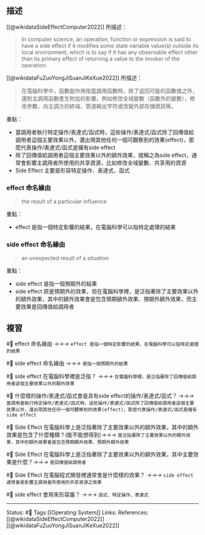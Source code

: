 ## 描述

[[@wikidataSideEffectComputer2022]] 所描述：
> In computer science, an operation, function or expression is said to have a side effect if it modifies some state variable value(s) outside its local environment, which is to say if it has any observable effect other than its primary effect of returning a value to the invoker of the operation. 

[[@wikidataFuZuoYongJiSuanJiKeXue2022]] 所描述：
> 在電腦科學中，函數副作用指當調用函數時，除了返回可能的函數值之外，還對主調用函數產生附加的影響。例如修改全域變數（函數外的變數），修改參數，向主調方的終端、管道輸出字符或改變外部存儲資訊等。 

重點：
- 當調用者執行特定操作/表達式/函式時，這些操作/表達式/函式除了回傳值給調用者這個主要效果以外，還出現其他任何一個可觀察到的效果(effect)，那麼代表操作/表達式/函式是擁有side effect
- 除了回傳值給調用者這個主要效果以外的額外效果，就稱之為side effect，通常會影響主調用者所使用的共享資源，比如修改全域變數、共享用的資源
- Side Effect 主要是形容特定操作、表達式、函式


### effect 命名緣由

> the result of a particular influence

重點：
- effect 是指一個特定影響的結果，在電腦科學可以指特定處理的結果
### side effect 命名緣由

> an unexpected result of a situation

重點：
- side effect 是指一個預期外的結果
- side effect 原是預期外的效果，但在電腦科學裡，是泛指著除了主要效果以外的額外效果，其中的額外效果會是包含預期額外效果、預期外額外效果，而主要效果是回傳值給調用者


## 複習
#🧠 effect 命名緣由 ->->-> `effect 是指一個特定影響的結果，在電腦科學可以指特定處理的結果`
<!--SR:!2022-10-12,18,250-->

#🧠 side effect 命名緣由 ->->-> `是指一個預期外的結果`
<!--SR:!2022-11-11,38,248-->

#🧠 side effect 在電腦科學裡是泛指？ ->->-> `在電腦科學裡，是泛指著除了回傳值給調用者這個主要效果以外的額外效果`
<!--SR:!2022-11-19,42,248-->

#🧠 什麼樣的操作/表達式/函式會是具有side effect的操作/表達式/函式？ ->->-> `當調用者執行特定操作/表達式/函式時，這些操作/表達式/函式除了回傳值給調用者這個主要效果以外，還出現其他任何一個可觀察到的效果(effect)，那麼代表操作/表達式/函式是擁有side effect`
<!--SR:!2022-11-10,37,248-->

#🧠 Side Effect 在電腦科學上是泛指著除了主要效果以外的額外效果，其中的額外效果是包含了什麼種類？(能不能想得到)->->-> `是泛指著除了主要效果以外的額外效果，其中的額外效果會是包含預期額外效果、預期外額外效果`
<!--SR:!2022-11-21,43,249-->


#🧠 Side Effect 在電腦科學上是泛指著除了主要效果以外的額外效果，其中主要效果是什麼？->->-> `是回傳值給調用者`
<!--SR:!2022-10-11,10,209-->


#🧠 Side Effect 在電腦程式開發裡通常會是什麼樣的效果？ ->->-> `side effect 通常會是影響主調用者所使用的共享資源之效果`
<!--SR:!2022-11-12,34,228-->


#🧠 side effect 會用來形容誰？ ->->-> `函式、特定操作、表達式`
<!--SR:!2022-10-24,28,250-->



---
Status: #🌱 
Tags
[[Operating System]]
Links:
References:
[[@wikidataSideEffectComputer2022]]
[[@wikidataFuZuoYongJiSuanJiKeXue2022]]